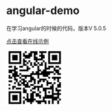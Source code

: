 # angular-demo

在学习angular的时候的代码，版本V 5.0.5

[点击查看在线示例](https://shenbao.github.io/angular-demo)

<img src="./shot/QR-code.png" width="150" />





